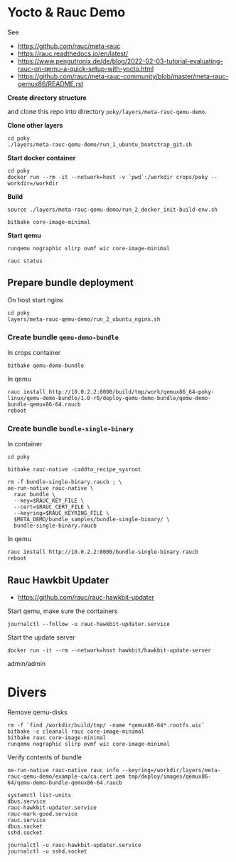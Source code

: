 # Yocto & Rauc Demo

See

* https://github.com/rauc/meta-rauc
* https://rauc.readthedocs.io/en/latest/
* https://www.pengutronix.de/de/blog/2022-02-03-tutorial-evaluating-rauc-on-qemu-a-quick-setup-with-yocto.html
* https://github.com/rauc/meta-rauc-community/blob/master/meta-rauc-qemux86/README.rst


**Create directory structure**

and clone this repo into directory `poky/layers/meta-rauc-qemu-demo`.


**Clone other layers**

```
cd poky
./layers/meta-rauc-qemu-demo/run_1_ubuntu_bootstrap_git.sh
```

**Start docker container**

```
cd poky
docker run --rm -it --network=host -v `pwd`:/workdir crops/poky --workdir=/workdir
```

**Build**

```
source ./layers/meta-rauc-qemu-demo/run_2_docker_init-build-env.sh

bitbake core-image-minimal
```

**Start qemu**

```
runqemu nographic slirp ovmf wic core-image-minimal

rauc status
```

## Prepare bundle deployment

On host start ngins

```
cd poky
layers/meta-rauc-qemu-demo/run_2_ubuntu_nginx.sh
```

### Create bundle `qemu-demo-bundle`

In crops container
```
bitbake qemu-demo-bundle
```

In qemu

```
rauc install http://10.0.2.2:8000/build/tmp/work/qemux86_64-poky-linux/qemu-demo-bundle/1.0-r0/deploy-qemu-demo-bundle/qemu-demo-bundle-qemux86-64.raucb
reboot
```


### Create bundle `bundle-single-binary`

In container
```
cd poky

bitbake rauc-native -caddto_recipe_sysroot

rm -f bundle-single-binary.raucb ; \
oe-run-native rauc-native \
  rauc bundle \
  --key=$RAUC_KEY_FILE \
  --cert=$RAUC_CERT_FILE \
  --keyring=$RAUC_KEYRING_FILE \
  $META_DEMO/bundle_samples/bundle-single-binary/ \
  bundle-single-binary.raucb
```

In qemu

```
rauc install http://10.0.2.2:8000/bundle-single-binary.raucb
reboot
```


## Rauc Hawkbit Updater

* https://github.com/rauc/rauc-hawkbit-updater


Start qemu, make sure the containers 

```
journalctl --follow -u rauc-hawkbit-updater.service
```


Start the update server 

```
docker run -it --rm --network=host hawkbit/hawkbit-update-server
```

admin/admin


# Divers

Remove qemu-disks

```
rm -f `find /workdir/build/tmp/ -name *qemux86-64*.rootfs.wic`
bitbake -c cleanall rauc core-image-minimal
bitbake rauc core-image-minimal
runqemu nographic slirp ovmf wic core-image-minimal
```

Verify contents of bundle

```
oe-run-native rauc-native rauc info --keyring=/workdir/layers/meta-rauc-qemu-demo/example-ca/ca.cert.pem tmp/deploy/images/qemux86-64/qemu-demo-bundle-qemux86-64.raucb
```

```
systemctl list-units
dbus.service
rauc-hawkbit-updater.service
rauc-mark-good.service
rauc.service 
dbus.socket
sshd.socket

journalctl -u rauc-hawkbit-updater.service
journalctl -u sshd.socket
```
